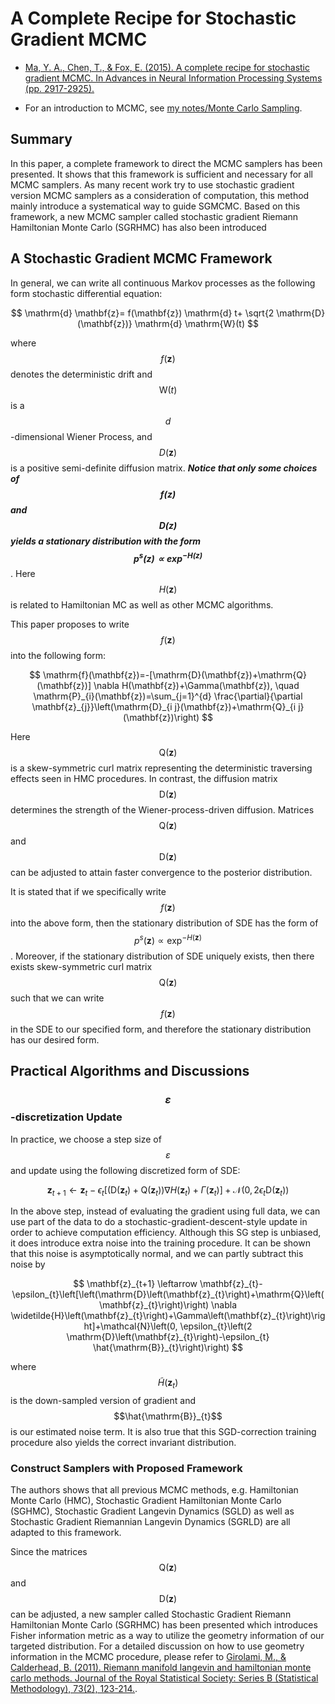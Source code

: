 # A Complete Recipe for Stochastic Gradient MCMC

- [Ma, Y. A., Chen, T., & Fox, E. (2015). A complete recipe for stochastic gradient MCMC. In Advances in Neural Information Processing Systems (pp. 2917-2925).](http://papers.nips.cc/paper/5891-a-complete-recipe-for-stochastic-gradient-mcmc.pdf)

- For an introduction to MCMC, see [my notes/Monte Carlo Sampling](https://zizouhe.github.io/stats-and-beyond/contents/MC.html).

## Summary

In this paper, a complete framework to direct the MCMC samplers has been presented. It shows that this framework is sufficient and necessary for all MCMC samplers. As many recent work try to use stochastic gradient version MCMC samplers as a consideration of computation, this method mainly introduce a systematical way to guide SGMCMC. Based on this framework, a new MCMC sampler called stochastic gradient Riemann Hamiltonian Monte Carlo (SGRHMC) has also been introduced

## A Stochastic Gradient MCMC Framework

In general, we can write all continuous Markov processes as the following form stochastic differential equation:

$$
\mathrm{d} \mathbf{z}= f(\mathbf{z}) \mathrm{d} t+ \sqrt{2 \mathrm{D}(\mathbf{z})} \mathrm{d} \mathrm{W}(t)
$$

where $$f(\mathbf{z})$$ denotes the deterministic drift and $$\mathrm{W}(t)$$ is a $$d$$-dimensional Wiener Process, and $$D(\mathbf{z})$$ is a positive semi-definite diffusion matrix. ***Notice that only some choices of $$f(\mathbf{z})$$ and $$\mathrm{D}(\mathbf{z})$$ yields a stationary distribution with the form $$p^s(\mathbf{z}) \propto \exp^{-H(\mathbf{z})}$$***. Here $$H(\mathbf{z})$$ is related to Hamiltonian MC as well as other MCMC algorithms.

This paper proposes to write $$f(\mathbf{z})$$ into the following form:

$$
\mathrm{f}(\mathbf{z})=-[\mathrm{D}(\mathbf{z})+\mathrm{Q}(\mathbf{z})] \nabla H(\mathbf{z})+\Gamma(\mathbf{z}), \quad \mathrm{P}_{i}(\mathbf{z})=\sum_{j=1}^{d} \frac{\partial}{\partial \mathbf{z}_{j}}\left(\mathrm{D}_{i j}(\mathbf{z})+\mathrm{Q}_{i j}(\mathbf{z})\right)
$$

Here $$\mathrm{Q}(\mathbf{z})$$ is a skew-symmetric curl matrix representing the deterministic traversing effects seen in HMC procedures. In contrast, the diffusion matrix $$\mathrm{D}(\mathbf{z})$$ determines the strength of the Wiener-process-driven diffusion. Matrices $$\mathrm{Q}(\mathbf{z})$$ and $$\mathrm{D}(\mathbf{z})$$ can be adjusted to attain faster convergence to the posterior distribution.

It is stated that if we specifically write $$f(\mathbf{z})$$ into the above form, then the stationary distribution of SDE has the form of $$p^s(\mathbf{z}) \propto \exp^{-H(\mathbf{z})}$$. Moreover, if the stationary distribution of SDE uniquely exists, then there exists skew-symmetric curl matrix $$\mathrm{Q}(\mathbf{z})$$ such that we can write $$f(\mathbf{z})$$ in the SDE to our specified form, and therefore the stationary distribution has our desired form.

## Practical Algorithms and Discussions

### $$\varepsilon$$-discretization Update

In practice, we choose a step size of $$\varepsilon$$ and update using the following discretized form of SDE:

$$
\mathbf{z}_{t+1} \leftarrow \mathbf{z}_{t}-\epsilon_{t}\left[\left(\mathrm{D}\left(\mathbf{z}_{t}\right)+\mathrm{Q}\left(\mathbf{z}_{t}\right)\right) \nabla H\left(\mathbf{z}_{t}\right)+\Gamma\left(\mathbf{z}_{t}\right)\right]+\mathcal{N}\left(0,2 \epsilon_{t} \mathrm{D}\left(\mathbf{z}_{t}\right)\right)
$$

In the above step, instead of evaluating the gradient using full data, we can use part of the data to do a stochastic-gradient-descent-style update in order to achieve computation efficiency. Although this SG step is unbiased, it does introduce extra noise into the training procedure. It can be shown that this noise is asymptotically normal, and we can partly subtract this noise by

$$
\mathbf{z}_{t+1} \leftarrow \mathbf{z}_{t}-\epsilon_{t}\left[\left(\mathrm{D}\left(\mathbf{z}_{t}\right)+\mathrm{Q}\left(\mathbf{z}_{t}\right)\right) \nabla \widetilde{H}\left(\mathbf{z}_{t}\right)+\Gamma\left(\mathbf{z}_{t}\right)\right]+\mathcal{N}\left(0, \epsilon_{t}\left(2 \mathrm{D}\left(\mathbf{z}_{t}\right)-\epsilon_{t} \hat{\mathrm{B}}_{t}\right)\right)
$$

where $$\widetilde{H}\left(\mathbf{z}_{t}\right)$$ is the down-sampled version of gradient and $$\hat{\mathrm{B}}_{t}$$ is our estimated noise term. It is also true that this SGD-correction training procedure also yields the correct invariant distribution.

### Construct Samplers with Proposed Framework

The authors shows that all previous MCMC methods, e.g. Hamiltonian Monte Carlo (HMC), Stochastic Gradient Hamiltonian Monte Carlo (SGHMC), Stochastic Gradient Langevin Dynamics (SGLD) as well as Stochastic Gradient Riemannian Langevin Dynamics (SGRLD) are all adapted to this framework. 

Since the matrices $$\mathrm{Q}(\mathbf{z})$$ and $$\mathrm{D}(\mathbf{z})$$ can be adjusted, a new sampler called Stochastic Gradient Riemann Hamiltonian Monte Carlo (SGRHMC) has been presented which introduces Fisher information metric as a way to utilize the geometry information of our targeted distribution. For a detailed discussion on how to use geometry information in the MCMC procedure, please refer to [Girolami, M., & Calderhead, B. (2011). Riemann manifold langevin and hamiltonian monte carlo methods. Journal of the Royal Statistical Society: Series B (Statistical Methodology), 73(2), 123-214.](https://rss.onlinelibrary.wiley.com/doi/pdf/10.1111/j.1467-9868.2010.00765.x).
